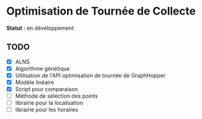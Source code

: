 # Optimisation de Tournée de Collecte 
**Statut** : en développement

## TODO
- [x] ALNS
- [x] Algorithme génétique
- [x] Utilisation de l'API optimisation de tournée de GraphHopper
- [x] Modèle linéaire
- [x] Script pour comparaison
- [ ] Méthode de sélection des points
- [ ] librairie pour la localisation
- [ ] librairie pour les horaires